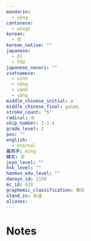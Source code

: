```yaml
---
mandarin:
  - yǒng
cantonese:
  - wing5
korean:
  - 영
korean_native: ""
japanese:
  - EI
  - YOU
japanese_nanori: ""
vietnamese:
  - vĩnh
  - vắng
  - vánh
  - vẳng
middle_chinese_initial: ø
middle_chinese_final: ɣwiæŋ
stroke_count: "5"
radical: 水
skip_number: 2-1-4
grade_level: 2
pos: ""
english:
  - eternal
羅馬字: wing
韓文: 윙
joyo_level: ""
hsk_level: ""
hanmun_edu_level: ""
danayo_id: 2150
mc_id: 628
graphemic_classification: 象形
stand_in: 永遠
aliases:
---
```


# Notes
